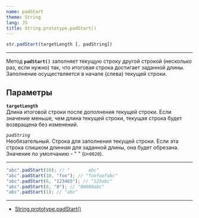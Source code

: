 ```yaml
---
name: padStart
theme: String
lang: JS
title: String.prototype.padStart()
---
```


```js
str.padStart(targetLength [, padString])
```

---

Метод **`padStart()`** заполняет текущую строку другой строкой (несколько раз, если нужно) так, что итоговая строка достигает заданной длины. Заполнение осуществляется в начале (слева) текущей строки.

## Параметры

**`targetLength`**<br />
Длина итоговой строки после дополнения текущей строки. Если значение меньше, чем длина текущей строки, текущая строка будет возвращена без изменений.

_`padString`_<br />
Необязательный. Строка для заполнения текущей строки. Если эта строка слишком длинная для заданной длины, она будет обрезана. Значение по умолчанию - "&nbsp;" (`U+0020`).

---

```js
"abc".padStart(10); // "       abc"
"abc".padStart(10, "foo"); // "foofoofabc"
"abc".padStart(6, "123465"); // "123abc"
"abc".padStart(8, "0"); // "00000abc"
"abc".padStart(1); // "abc"
```

---

- [String.prototype.padStart()](https://developer.mozilla.org/ru/docs/Web/JavaScript/Reference/Global_Objects/String/padStart)
